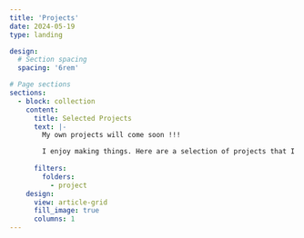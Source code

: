 ```yaml
---
title: 'Projects'
date: 2024-05-19
type: landing

design:
  # Section spacing
  spacing: '6rem'

# Page sections
sections:
  - block: collection
    content:
      title: Selected Projects
      text: |-
        My own projects will come soon !!!

        I enjoy making things. Here are a selection of projects that I have worked on over the years.
    
      filters:
        folders:
          - project
    design:
      view: article-grid
      fill_image: true
      columns: 1
---
```


